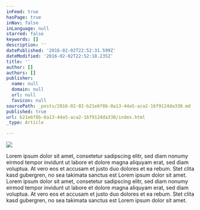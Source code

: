 ```yaml
---
inFeed: true
hasPage: true
inNav: false
inLanguage: null
starred: false
keywords: []
description: ''
datePublished: '2016-02-02T22:52:31.599Z'
dateModified: '2016-02-02T22:52:18.235Z'
title: ''
author: []
authors: []
publisher:
  name: null
  domain: null
  url: null
  favicon: null
sourcePath: _posts/2016-02-02-b21e6f8b-8a13-44a5-aca2-16f9124da330.md
published: true
url: b21e6f8b-8a13-44a5-aca2-16f9124da330/index.html
_type: Article

---
```

![](https://the-grid-user-content.s3-us-west-2.amazonaws.com/fc5d465d-a8f5-444e-9a39-7c61b3d74167.jpg)

Lorem ipsum dolor sit amet, consetetur sadipscing elitr, sed diam nonumy eirmod tempor invidunt ut labore et dolore magna aliquyam erat, sed diam voluptua. At vero eos et accusam et justo duo dolores et ea rebum. Stet clita kasd gubergren, no sea takimata sanctus est Lorem ipsum dolor sit amet. Lorem ipsum dolor sit amet, consetetur sadipscing elitr, sed diam nonumy eirmod tempor invidunt ut labore et dolore magna aliquyam erat, sed diam voluptua. At vero eos et accusam et justo duo dolores et ea rebum. Stet clita kasd gubergren, no sea takimata sanctus est Lorem ipsum dolor sit amet.